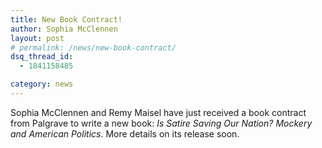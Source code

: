 ```yaml
---
title: New Book Contract!
author: Sophia McClennen
layout: post
# permalink: /news/new-book-contract/
dsq_thread_id:
  - 1841158485

category: news
---
```

Sophia McClennen and Remy Maisel have just received a book contract from Palgrave to write a new book: *Is Satire Saving Our Nation? Mockery and American Politics*. More details on its release soon.